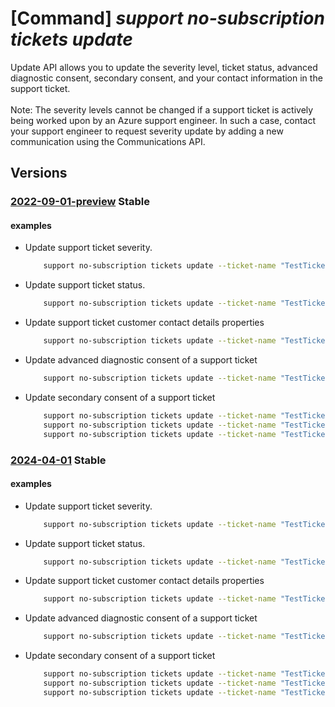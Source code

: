 # [Command] _support no-subscription tickets update_

Update API allows you to update the severity level, ticket status, advanced diagnostic consent, secondary consent, and your contact information in the support ticket.<br/><br/>Note: The severity levels cannot be changed if a support ticket is actively being worked upon by an Azure support engineer. In such a case, contact your support engineer to request severity update by adding a new communication using the Communications API.

## Versions

### [2022-09-01-preview](/Resources/mgmt-plane/L3Byb3ZpZGVycy9taWNyb3NvZnQuc3VwcG9ydC9zdXBwb3J0dGlja2V0cy97fQ==/2022-09-01-preview.xml) **Stable**

<!-- mgmt-plane /providers/microsoft.support/supporttickets/{} 2022-09-01-preview -->

#### examples

- Update support ticket severity.
    ```bash
        support no-subscription tickets update --ticket-name "TestTicketName" --severity "moderate"
    ```

- Update support ticket status.
    ```bash
        support no-subscription tickets update --ticket-name "TestTicketName" --status "closed"
    ```

- Update support ticket customer contact details properties
    ```bash
        support no-subscription tickets update --ticket-name "TestTicketName" --contact-additional-emails "xyz@contoso.com" "devs@contoso.com" --contact-country "USA" --contact-email "abc@contoso.com" --contact-first-name "Foo" --contact-language "en-US" --contact-last-name "Bar" --contact-method "phone" --contact-phone-number "123-456-7890" --contact-timezone "Pacific Standard Time"
    ```

- Update advanced diagnostic consent of a support ticket
    ```bash
        support no-subscription tickets update --ticket-name "TestTicketName" --advanced-diagnostic-consent "Yes"
    ```

- Update secondary consent of a support ticket
    ```bash
        support no-subscription tickets update --ticket-name "TestTicketName" --secondary-consent "[{type:VirtualMachineMemoryDump,user-consent:No}]"
        support no-subscription tickets update --ticket-name "TestTicketName" --secondary-consent [0].type="VirtualMachineMemoryDump" --secondary-consent [0].user-consent="No"
        support no-subscription tickets update --ticket-name "TestTicketName" --secondary-consent [0]="{type:VirtualMachineMemoryDump,user-consent:No}"
    ```

### [2024-04-01](/Resources/mgmt-plane/L3Byb3ZpZGVycy9taWNyb3NvZnQuc3VwcG9ydC9zdXBwb3J0dGlja2V0cy97fQ==/2024-04-01.xml) **Stable**

<!-- mgmt-plane /providers/microsoft.support/supporttickets/{} 2024-04-01 -->

#### examples

- Update support ticket severity.
    ```bash
        support no-subscription tickets update --ticket-name "TestTicketName" --severity "moderate"
    ```

- Update support ticket status.
    ```bash
        support no-subscription tickets update --ticket-name "TestTicketName" --status "closed"
    ```

- Update support ticket customer contact details properties
    ```bash
        support no-subscription tickets update --ticket-name "TestTicketName" --contact-additional-emails "xyz@contoso.com" "devs@contoso.com" --contact-country "USA" --contact-email "abc@contoso.com" --contact-first-name "Foo" --contact-language "en-us" --contact-last-name "Bar" --contact-method "phone" --contact-phone-number "123-456-7890" --contact-timezone "Pacific Standard Time"
    ```

- Update advanced diagnostic consent of a support ticket
    ```bash
        support no-subscription tickets update --ticket-name "TestTicketName" --advanced-diagnostic-consent "Yes"
    ```

- Update secondary consent of a support ticket
    ```bash
        support no-subscription tickets update --ticket-name "TestTicketName" --secondary-consent "[{type:VirtualMachineMemoryDump,user-consent:No}]"
        support no-subscription tickets update --ticket-name "TestTicketName" --secondary-consent [0].type="VirtualMachineMemoryDump" --secondary-consent [0].user-consent="No"
        support no-subscription tickets update --ticket-name "TestTicketName" --secondary-consent [0]="{type:VirtualMachineMemoryDump,user-consent:No}"
    ```
